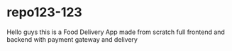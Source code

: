 # repo123-123

Hello guys this is a Food Delivery App made from scratch full frontend and backend with payment gateway and delivery
